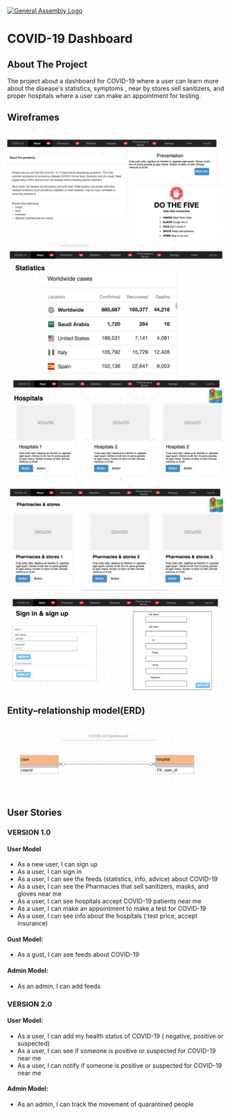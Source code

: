 
[![General Assembly Logo](https://camo.githubusercontent.com/1a91b05b8f4d44b5bbfb83abac2b0996d8e26c92/687474703a2f2f692e696d6775722e636f6d2f6b6538555354712e706e67)](https://generalassemb.ly/education/web-development-immersive)


# COVID-19 Dashboard

## About The Project 

The project about a dashboard for COVID-19 where a user can learn more about the disease's statistics, symptoms , near by stores sell sanitizers, and proper hospitals
where a user can make an appointment for testing.


## Wireframes

![COVID-19 Dashboard wireframe](wireframes/1.png)
![COVID-19 Dashboard wireframe](wireframes/2.png)
![COVID-19 Dashboard wireframe](wireframes/3.png)
![COVID-19 Dashboard wireframe](wireframes/4.png)
![COVID-19 Dashboard wireframe](wireframes/5.png)

## Entity–relationship model(ERD)
![COVID-19 Dashboard ERD](wireframes/ERD.png)

## User Stories
### VERSION 1.0
#### User Model
- As a new user,  I can sign up 
- As a user, I can sign in 
- As a user, I can see the feeds (statistics, info, advice) about COVID-19 
- As a user, I can see the Pharmacies that sell sanitizers, masks, and gloves near me 
- As a user, I can see hospitals accept COVID-19 patients near me 
- As a user, I can make an appointment to make a test for COVID-19 
- As a user, I can see info about the hospitals ( test price, accept insurance)

#### Gust Model:
- As a gust, I can see feeds about COVID-19 

#### Admin Model:
- As an admin, I can add feeds 



### VERSION 2.0
#### User Model:

- As a user, I can add my health status of COVID-19 ( negative, positive or suspected) 
- As a user, I can see if someone is positive or suspected for COVID-19 near me  
- As a user, I can notify if someone is positive or suspected for COVID-19 near me   

#### Admin Model:
- As an admin, I can track the movement of quarantined people 


